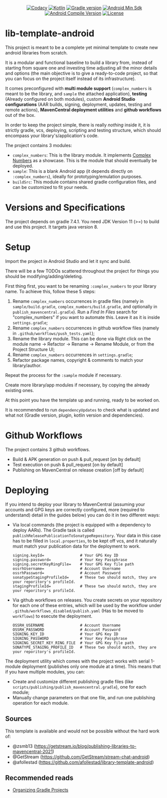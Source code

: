 <p align="center">
  <a href="https://app.codacy.com/manual/lib-template-android/dashboard"><img src="https://app.codacy.com/project/badge/Grade/1ba2dd5e557849ab98ad6d564cfadc11" alt="Codacy"></a>
  <a href="https://kotlinlang.org/docs/releases.html"><img src="https://img.shields.io/badge/kotlin-1.6.10-orange.svg" alt="Kotlin"></a>
  <a href="https://gradle.org/releases"><img src="https://img.shields.io/badge/gradle-7.4.1-102f39.svg" alt="Gradle version"></a>
  <a href="https://source.android.com/setup/start/build-numbers"><img src="https://img.shields.io/badge/min-15-00e676.svg" alt="Android Min Sdk"></a>
  <a href="https://source.android.com/setup/start/build-numbers"><img src="https://img.shields.io/badge/compile-31-00e676.svg" alt="Android Compile Version"></a>
  <a href="https://github.com/cioccarellia/lib-template-android/blob/master/LICENSE.md"><img src="https://img.shields.io/badge/license-Apache%202.0-blue.svg" alt="License"></a>
</p>

# lib-template-android
This project is meant to be a complete yet minimal template to create new android libraries from scratch.

It is a modular and functional baseline to build a library from, instead of starting from square one and investing time adjusting all the minor details and options (the main objective is to give a ready-to-code project, so that you can focus on the project itself instead of its infrastructure).

It comes preconfigured with **multi module support** (`complex_numbers` is meant to be the library, and `sample` the attached application), **testing** (Already configured on both modules), custom **Android Studio configurations** (AAR builds, signing, deployment, updates, testing and remote actions), **MavenCentral deployment utilities** and **github workflows** out of the box.

In order to keep the project simple, there is really *nothing* inside it, it is strictly gradle, vcs, deploying, scripting and testing structure, which should encompass your library's/application's code.

The project contains 3 modules:
- `complex_numbers`: This is the library module. It implements [Complex Numbers](https://en.wikipedia.org/wiki/Complex_number) as a showcase. This is the module that should eventually be deployed.
- `sample`: This is a blank Android app (it depends directly on `:complex_numbers`), ideally for prototyping/emulation purposes.
- `buildSrc`: This module contains shared gradle configuration files, and can be customized to fit your needs.

# Versions and Specifications
The project depends on gradle 7.4.1.
You need JDK Version 11 (>=) to build and use this project.
It targets java version 8.

# Setup
Import the project in Android Studio and let it sync and build.

There will be a few TODOs scattered throughout the project for things you should be modifying/adding/deleting.

First thing first, you want to be renaming `:complex_numbers` to your library name. To achieve this, follow these 5 steps:
1. Rename `complex_numbers` occurrences in gradle files (namely in `sample/build.gradle`, `complex_numbers/build.gradle`, and optionally in `publish_mavencentral.gradle`). 
   Run a *Find In Files* search for "complex_numbers" if you want to automate this. Leave it as it is inside `settings.gradle`;
2. Rename `complex_numbers` occurrences in github workflow files (namely in `.github/workflows/push_tests.yaml`);
3. Rename the library module. This can be done via Right click on the module name -> Refactor -> Rename -> Rename Module, or from the Project Structure UI;
4. Rename `complex_numbers` occurrences in `settings.gradle`;
5. Refactor package names, copyright & comments to match your library/author.

Repeat the process for the `:sample` module if necessary.

Create more library/app modules if necessary, by copying the already existing ones.

At this point you have the template up and running, ready to be worked on. 

It is recommended to run `dependencyUpdates` to check what is updated and what not (Gradle version, plugin, kotlin version and dependencies).

# Github Workflows
The project contains 3 github workflows.
- Build & APK generation on push & pull_request [on by default]
- Test execution on push & pull_request [on by default]
- Publishing on MavenCentral on release creation [off by default]

# Deploying
If you intend to deploy your library to MavenCentral (assuming your accounts and GPG keys are correctly configured, more (required to understand) detail in the guides below) you can do it in two different ways:
- Via local commands (the project is equipped with a dependency to deploy AARs). The Gradle task is called `publishReleasePublicationToSonatypeRepository`. 
  Your data in this case has to be filled in `local.properties`, to be kept off vcs, and it naturally must match your publication data for the deployment to work.
    ```
    signing.keyId=                # Your GPG Key ID
    signing.password=             # Your Key Passphrase
    signing.secretKeyRingFile=    # Your GPG Key file path
    ossrhUsername=                # Account Username
    ossrhPassword=                # Account Password
    sonatypeStagingProfileId=     # These two should match, they are your reporitory's profileId.
    stagingProfileId=             # These two should match, they are your reporitory's profileId.
    ```


- Via github workflows on releases. You create secrets on your repository for each one of these entries, which will be used by the workflow under `.github/workflows_disabled/publish.yaml` (Has to be moved to `workflows`) to esecute the deployment.
    ```
    OSSRH_USERNAME                # Account Username
    OSSRH_PASSWORD                # Account Password
    SIGNING_KEY_ID                # Your GPG Key ID
    SIGNING_PASSWORD              # Your Key Passphrase
    SIGNING_SECRET_KEY_RING_FILE  # Your GPG Key file path
    SONATYPE_STAGING_PROFILE_ID   # These two should match, they are your reporitory's profileId.
    ```

The deployment utility which comes with the project works with serial 1-module deployment (publishes only one module at a time). 
This means that if you have multiple modules, you can:
- Create and customize different publishing gradle files (like `scripts/publishing/publish_mavencentral.gradle`), one for each module;
- Manually change parameters on that one file, and run one publishing operation for each module.

## Sources
This template is available and would not be possible without the hard work of:
- @zsmb13 (https://getstream.io/blog/publishing-libraries-to-mavencentral-2021)
- @GetStream (https://github.com/GetStream/stream-chat-android)
- @afollestad (https://github.com/afollestad/library-template-android)

## Recommended reads
- [Organizing Gradle Projects](https://docs.gradle.org/current/userguide/organizing_gradle_projects.html)
